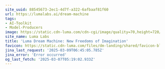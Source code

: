 ```yaml
---
site_uuid: 88545673-2ec1-4d7f-a322-6afbaaf81f60
url: https://lumalabs.ai/dream-machine
tags:
- AI-Toolkit
- Model-Producers
image: https://static.cdn-luma.com/cdn-cgi/image/quality=70,height=720/files/dm-landing/OG/ogfallback.jpeg
site_name: Luma Labs
title: 'Luma Dream Machine: New Freedoms of Imagination'
favicon: https://static.cdn-luma.com/files/dm-landing/shared/favicon-black.ico
jina_last_request: '2025-03-09T06:45:05.785Z'
jina_error: 'Error occurred'
og_last_fetch: '2025-03-07T05:19:02.933Z'
---
```



